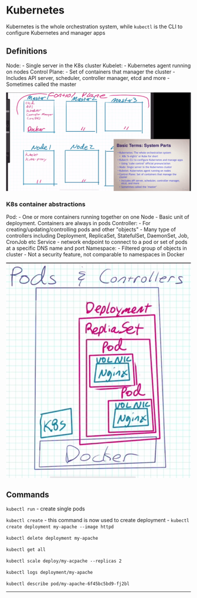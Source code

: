 # Kubernetes

Kubernetes is the whole orchestration system, while `kubectl` is the CLI to configure Kubernetes and manager apps


## Definitions

Node: 
    - Single server in the K8s cluster
Kubelet: 
    - Kubernetes agent running on nodes
Control Plane: 
    - Set of containers that manager the cluster
    - Includes API server, scheduler, controller manager, etcd and more
    - Sometimes called the master

![374acdc86103dbcb9d0d9da08a6aea33.png](../images/374acdc86103dbcb9d0d9da08a6aea33.png)


### K8s container abstractions

Pod: 
    - One or more containers running together on one Node
    - Basic unit of deployment. Containers are always in pods
Controller: 
    - For creating/updating/controlling pods and other "objects"
    - Many type of controllers including Deployment, ReplicaSet, StatefulSet, DaemonSet, Job, CronJob etc
Service
    - network endpoint to connect to a pod or set of pods at a specific DNS name and port
Namespace: 
    - Filtered group of objects in cluster
    - Not a security feature, not comparable to namespaces in Docker

![3648965233870b60731f5ad4bce8e7d0.png](../images/3648965233870b60731f5ad4bce8e7d0.png)


## Commands

`kubectl run`
    - create single pods

`kubectl create`
    - this command is now used to create deployment
    - `kubectl create deployment my-apache --image httpd`

`kubectl delete deployment my-apache`

`kubectl get all`
 
 `kubectl scale deploy/my-acpache --replicas 2`
 
 `kubectl logs deployment/my-apache`
 
 
 `kubectl describe pod/my-apache-6f45bc5bd9-fj2bl`
 
 ---
 
 
